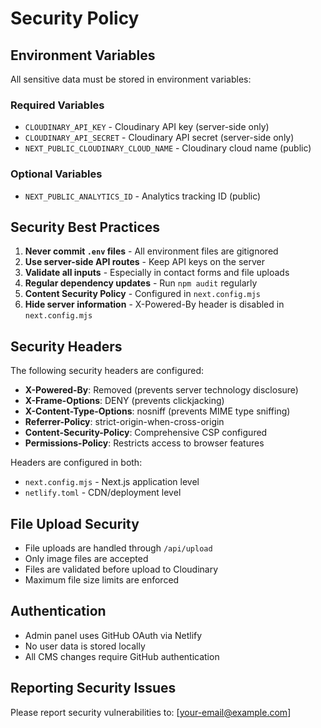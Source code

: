 # Security Policy

## Environment Variables

All sensitive data must be stored in environment variables:

### Required Variables
- `CLOUDINARY_API_KEY` - Cloudinary API key (server-side only)
- `CLOUDINARY_API_SECRET` - Cloudinary API secret (server-side only)
- `NEXT_PUBLIC_CLOUDINARY_CLOUD_NAME` - Cloudinary cloud name (public)

### Optional Variables
- `NEXT_PUBLIC_ANALYTICS_ID` - Analytics tracking ID (public)

## Security Best Practices

1. **Never commit `.env` files** - All environment files are gitignored
2. **Use server-side API routes** - Keep API keys on the server
3. **Validate all inputs** - Especially in contact forms and file uploads
4. **Regular dependency updates** - Run `npm audit` regularly
5. **Content Security Policy** - Configured in `next.config.mjs`
6. **Hide server information** - X-Powered-By header is disabled in `next.config.mjs`

## Security Headers

The following security headers are configured:

- **X-Powered-By**: Removed (prevents server technology disclosure)
- **X-Frame-Options**: DENY (prevents clickjacking)
- **X-Content-Type-Options**: nosniff (prevents MIME type sniffing)
- **Referrer-Policy**: strict-origin-when-cross-origin
- **Content-Security-Policy**: Comprehensive CSP configured
- **Permissions-Policy**: Restricts access to browser features

Headers are configured in both:
- `next.config.mjs` - Next.js application level
- `netlify.toml` - CDN/deployment level

## File Upload Security

- File uploads are handled through `/api/upload`
- Only image files are accepted
- Files are validated before upload to Cloudinary
- Maximum file size limits are enforced

## Authentication

- Admin panel uses GitHub OAuth via Netlify
- No user data is stored locally
- All CMS changes require GitHub authentication

## Reporting Security Issues

Please report security vulnerabilities to: [your-email@example.com]